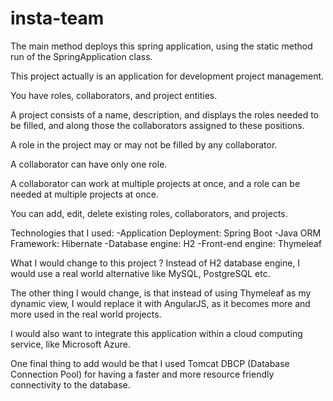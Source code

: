 # insta-team

The main method deploys this spring application, using the static method run of the SpringApplication class.

This project actually is an application for development project management.

You have roles, collaborators, and project entities.

A project consists of a name, description, and displays the roles needed to be filled, and along those the collaborators assigned to these positions.

A role in the project may or may not be filled by any collaborator.

A collaborator can have only one role.

A collaborator can work at multiple projects at once, and a role can be needed at multiple projects at once.

You can add, edit, delete existing roles, collaborators, and projects.

Technologies that I used:
-Application Deployment: Spring Boot
-Java ORM Framework: Hibernate
-Database engine: H2
-Front-end engine: Thymeleaf

What I would change to this project ? Instead of H2 database engine, I would use a real world alternative like MySQL, PostgreSQL etc.

The other thing I would change, is that instead of using Thymeleaf as my dynamic view, I would replace it with AngularJS,
as it becomes more and more used in the real world projects.

I would also want to integrate this application within a cloud computing service, like Microsoft Azure.

One final thing to add would be that I used Tomcat DBCP (Database Connection Pool) for having a faster and more resource friendly
connectivity to the database.
